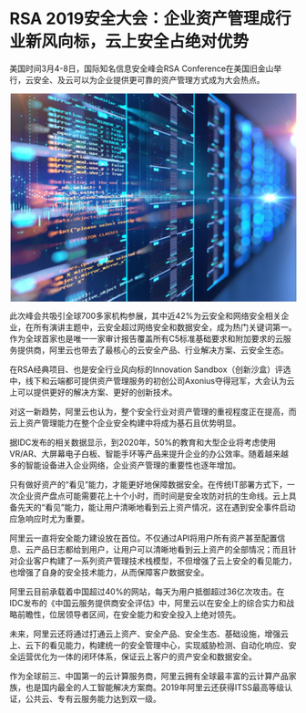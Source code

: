 # RSA 2019安全大会：企业资产管理成行业新风向标，云上安全占绝对优势
美国时间3月4-8日，国际知名信息安全峰会RSA Conference在美国旧金山举行，云安全、及云可以为企业提供更可靠的资产管理方式成为大会热点。

<div style="text-align:center" align="center">
<img src="/images/RSA 2019安全大会1.png" align="center" />
</div>

此次峰会共吸引全球700多家机构参展，其中近42%为云安全和网络安全相关企业，在所有演讲主题中，云安全超过网络安全和数据安全，成为热门关键词第一。作为全球首家也是唯一一家审计报告覆盖所有C5标准基础要求和附加要求的云服务提供商，阿里云也带去了最核心的云安全产品、行业解决方案、云安全生态。

在RSA经典项目、也是安全行业风向标的Innovation Sandbox（创新沙盒）评选中，线下和云端都可提供资产管理服务的初创公司Axonius夺得冠军，大会认为云上可以提供更好的解决方案、更好的创新技术。

对这一新趋势，阿里云也认为，整个安全行业对资产管理的重视程度正在提高，而云上资产管理能力在整个企业安全构建中将成为基石且优势明显。

据IDC发布的相关数据显示，到2020年，50%的教育和大型企业将考虑使用VR/AR、大屏幕电子白板、智能手环等产品来提升企业的办公效率。随着越来越多的智能设备进入企业网络，企业资产管理的重要性也逐年增加。

只有做好资产的“看见”能力，才能更好地保障数据安全。在传统IT部署方式下，一次企业资产盘点可能需要花上十个小时，而时间是安全攻防对抗的生命线。云上具备先天的“看见”能力，能让用户清晰地看到云上资产情况，这在遇到安全事件启动应急响应时尤为重要。

阿里云一直将安全能力建设放在首位。不仅通过API将用户所有资产甚至配置信息、云产品日志都给到用户，让用户可以清晰地看到云上资产的全部情况；而且针对企业客户构建了一系列资产管理技术栈模型，不但增强了云上安全的看见能力，也增强了自身的安全技术能力，从而保障客户数据安全。

阿里云目前承载着中国超过40%的网站，每天为用户抵御超过36亿次攻击。在IDC发布的《中国云服务提供商安全评估》中，阿里云以在安全上的综合实力和战略前瞻性，位居领导者区间，在安全能力和安全投入上绝对领先。

未来，阿里云还将通过打通云上资产、安全产品、安全生态、基础设施，增强云上、云下的看见能力，构建统一的安全管理中心，实现威胁检测、自动化响应、安全运营优化为一体的闭环体系，保证云上客户的资产安全和数据安全。

作为全球前三、中国第一的云计算服务商，阿里云拥有全球最丰富的云计算产品家族，也是国内最全的人工智能解决方案商。2019年阿里云还获得ITSS最高等级认证，公共云、专有云服务能力达到双一级。
